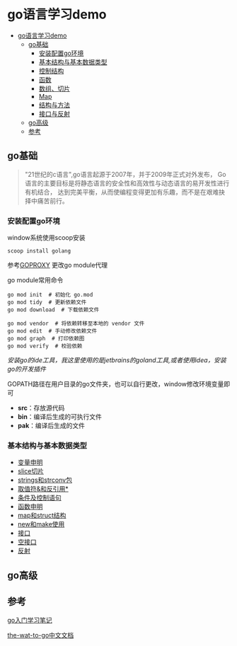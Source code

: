 <!-- START doctoc generated TOC please keep comment here to allow auto update -->
<!-- DON'T EDIT THIS SECTION, INSTEAD RE-RUN doctoc TO UPDATE -->

# go语言学习demo

- [go语言学习demo](#go%E8%AF%AD%E8%A8%80%E5%AD%A6%E4%B9%A0demo)
    - [go基础](#go%E5%9F%BA%E7%A1%80)
        - [安装配置go环境](#%E5%AE%89%E8%A3%85%E9%85%8D%E7%BD%AEgo%E7%8E%AF%E5%A2%83)
        - [基本结构与基本数据类型](#%E5%9F%BA%E6%9C%AC%E7%BB%93%E6%9E%84%E4%B8%8E%E5%9F%BA%E6%9C%AC%E6%95%B0%E6%8D%AE%E7%B1%BB%E5%9E%8B)
        - [控制结构](#%E6%8E%A7%E5%88%B6%E7%BB%93%E6%9E%84)
        - [函数](#%E5%87%BD%E6%95%B0)
        - [数组、切片](#%E6%95%B0%E7%BB%84%E5%88%87%E7%89%87)
        - [Map](#map)
        - [结构与方法](#%E7%BB%93%E6%9E%84%E4%B8%8E%E6%96%B9%E6%B3%95)
        - [接口与反射](#%E6%8E%A5%E5%8F%A3%E4%B8%8E%E5%8F%8D%E5%B0%84)
    - [go高级](#go%E9%AB%98%E7%BA%A7)
    - [参考](#%E5%8F%82%E8%80%83)

<!-- END doctoc generated TOC please keep comment here to allow auto update -->

## go基础

> "21世纪的c语言",go语言起源于2007年，并于2009年正式对外发布，
> Go 语言的主要目标是将静态语言的安全性和高效性与动态语言的易开发性进行有机结合，
> 达到完美平衡，从而使编程变得更加有乐趣，而不是在艰难抉择中痛苦前行。

### 安装配置go环境

window系统使用scoop安装

```shell
scoop install golang
```

参考[GOPROXY](https://goproxy.io/zh/) 更改go module代理

go module常用命令

~~~shell
go mod init  # 初始化 go.mod
go mod tidy  # 更新依赖文件
go mod download  # 下载依赖文件

go mod vendor  # 将依赖转移至本地的 vendor 文件
go mod edit  # 手动修改依赖文件
go mod graph  # 打印依赖图
go mod verify  # 校验依赖
~~~

_安装go的ide工具，我这里使用的是jetbrains的goland工具,或者使用idea，安装go的开发插件_

GOPATH路径在用户目录的go文件夹，也可以自行更改，window修改环境变量即可

- **src**：存放源代码
- **bin**：编译后生成的可执行文件
- **pak**：编译后生成的文件

### 基本结构与基本数据类型

- [变量申明](Demo02.go)
- [slice切片](Demo03.go)
- [strings和strconv包](Demo04.go)
- [取值符&和反引用*](Demo05.go)
- [条件及控制语句](Demo06.go)
- [函数申明](Demo07.go)
- [map和struct结构](Demo08.go)
- [new和make使用](Demo09.go)
- [接口](Demo10.go)
- [空接口](Demo11.go)
- [反射](Demo12.go)

## go高级

## 参考

[go入门学习笔记](https://github.com/xinliangnote/Go)

[the-wat-to-go中文文档](https://github.com/unknwon/the-way-to-go_ZH_CN/blob/master/eBook/directory.md)